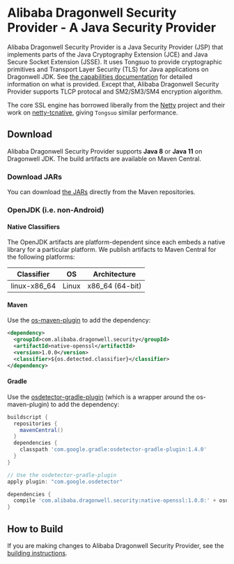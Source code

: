 Alibaba Dragonwell Security Provider - A Java Security Provider
========================================

Alibaba Dragonwell Security Provider is a Java Security Provider (JSP) that
implements parts of the Java Cryptography Extension (JCE) and Java Secure
Socket Extension (JSSE).  It uses Tongsuo to provide cryptographic primitives
and Transport Layer Security (TLS) for Java applications on Dragonwell JDK.
See [the capabilities documentation](CAPABILITIES.md) for detailed information
on what is provided. Except that, Alibaba Dragonwell Security Provider supports
TLCP protocal and SM2/SM3/SM4 encryption algorithm.

The core SSL engine has borrowed liberally from the [Netty](http://netty.io/)
project and their work on [netty-tcnative](http://netty.io/wiki/forked-tomcat-native.html),
giving `Tongsuo` similar performance.


Download
-------------
Alibaba Dragonwell Security Provider supports **Java 8** or **Java 11** on Dragonwell JDK.
The build artifacts are available on Maven Central.

### Download JARs
You can download
[the JARs](http://search.maven.org/#search%7Cga%7C1%7Cg:%22net.tongsuo%22)
directly from the Maven repositories.

### OpenJDK (i.e. non-Android)

#### Native Classifiers

The OpenJDK artifacts are platform-dependent since each embeds a native library for a particular
platform. We publish artifacts to Maven Central for the following platforms:

| Classifier     |  OS   | Architecture    |
|----------------|-------|-----------------|
| linux-x86_64   | Linux | x86_64 (64-bit) |



#### Maven

Use the [os-maven-plugin](https://github.com/trustin/os-maven-plugin) to add the dependency:

```xml
<dependency>
  <groupId>com.alibaba.dragonwell.security</groupId>
  <artifactId>native-openssl</artifactId>
  <version>1.0.0</version>
  <classifier>${os.detected.classifier}</classifier>
</dependency>
```

#### Gradle
Use the [osdetector-gradle-plugin](https://github.com/google/osdetector-gradle-plugin)
(which is a wrapper around the os-maven-plugin) to add the dependency:

```gradle
buildscript {
  repositories {
    mavenCentral()
  }
  dependencies {
    classpath 'com.google.gradle:osdetector-gradle-plugin:1.4.0'
  }
}

// Use the osdetector-gradle-plugin
apply plugin: "com.google.osdetector"

dependencies {
  compile 'com.alibaba.dragonwell.security:native-openssl:1.0.0:' + osdetector.classifier
}
```

How to Build
------------

If you are making changes to Alibaba Dragonwell Security Provider, see the [building instructions](BUILDING.md).
